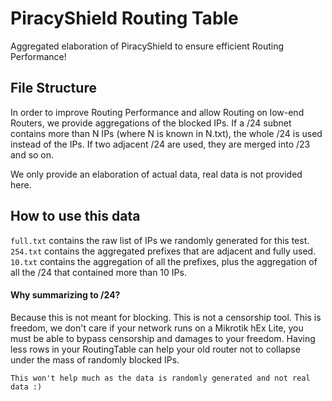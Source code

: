 # PiracyShield Routing Table

Aggregated elaboration of PiracyShield to ensure efficient Routing Performance!

## File Structure

In order to improve Routing Performance and allow Routing on low-end Routers, we provide aggregations of the blocked IPs. 
If a /24 subnet contains more than N IPs (where N is known in N.txt), the whole /24 is used instead of the IPs. If two adjacent /24 are used, they are merged into /23 and so on.

We only provide an elaboration of actual data, real data is not provided here.

## How to use this data

`full.txt` contains the raw list of IPs we randomly generated for this test.  
`254.txt` contains the aggregated prefixes that are adjacent and fully used.  
`10.txt` contains the aggregation of all the prefixes, plus the aggregation of all the /24 that contained more than 10 IPs. 

#### Why summarizing to /24?

Because this is not meant for blocking. This is not a censorship tool.
This is freedom, we don't care if your network runs on a Mikrotik hEx Lite, you must be able to bypass censorship and damages to your freedom. 
Having less rows in your RoutingTable can help your old router not to collapse under the mass of randomly blocked IPs.

    This won't help much as the data is randomly generated and not real data :)
